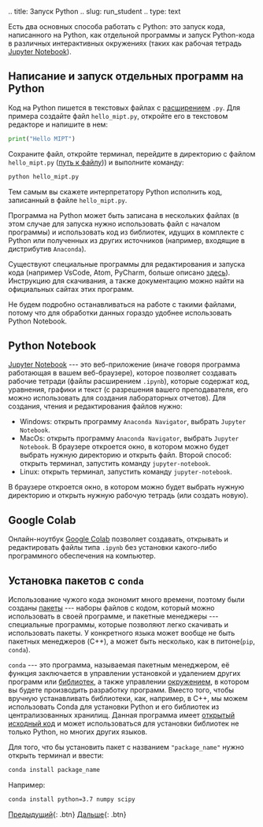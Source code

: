 .. title: Запуск Python
.. slug: run_student
.. type: text

Есть два основных способа работать с Python: это запуск кода, написанного на Python, как отдельной программы и запуск Python-кода в различных интерактивных окружениях (таких как рабочая тетрадь [Jupyter Notebook](https://jupyter.org)).

## Написание и запуск отдельных программ на Python

Код на Python пишется в текстовых файлах с [расширением](https://ru.wikipedia.org/wiki/Расширение_имени_файла) `.py`.
Для примера создайте файл `hello_mipt.py`, откройте его в текстовом редакторе и напишите в нем:

```python
print("Hello MIPT")
```

Сохраните файл, откройте терминал, перейдите в директорию с файлом `hello_mipt.py` ([путь к файлу](https://ru.wikipedia.org/wiki/Путь_к_файлу))) и выполните команду:

```sh
python hello_mipt.py
```

Тем самым вы скажете интерпретатору Python исполнить код, записанный в файле `hello_mipt.py`.

Программа на Python может быть записана в нескольких файлах (в этом случае для запуска нужно использовать файл с началом программы) и использовать код из библиотек, идущих в комплекте с Python или полученных из других источников (например, входящие в дистрибутив `Anaconda`).

Существуют специальные программы для редактирования и запуска кода (например VsCode, Atom, PyCharm, больше описано [здесь](https://ru.wikipedia.org/wiki/%D0%A1%D1%80%D0%B0%D0%B2%D0%BD%D0%B5%D0%BD%D0%B8%D0%B5_%D0%B8%D0%BD%D1%82%D0%B5%D0%B3%D1%80%D0%B8%D1%80%D0%BE%D0%B2%D0%B0%D0%BD%D0%BD%D1%8B%D1%85_%D1%81%D1%80%D0%B5%D0%B4_%D1%80%D0%B0%D0%B7%D1%80%D0%B0%D0%B1%D0%BE%D1%82%D0%BA%D0%B8#Python)). Инструкцию для скачивания, а также документацию можно найти на официальных сайтах этих программ.

Не будем подробно останавливаться на работе с такими файлами, потому что для обработки данных гораздо удобнее использовать Python Notebook.

## Python Notebook

[Jupyter Notebook](https://jupyter.org) --- это веб-приложение (иначе говоря программа работающая в вашем веб-браузере), которое позволяет создавать рабочие тетради (файлы расширением `.ipynb`), которые содержат код, уравнения, графики и текст (с разрешения вашего преподавателя, его можно использовать для создания лабораторных отчетов).
Для создания, чтения и редактирования файлов нужно:

* Windows: открыть программу `Anaconda Navigator`, выбрать `Jupyter Notebook`.
* MacOs: открыть программу `Anaconda Navigator`, выбрать `Jupyter Notebook`. В браузере откроется окно, в котором можно будет выбрать нужную директорию и открыть файл. Второй способ: открыть терминал, запустить команду `jupyter-notebook`.
* Linux: открыть терминал, запустить команду `jupyter-notebook`.

В браузере откроется окно, в котором можно будет выбрать нужную директорию и открыть нужную рабочую тетрадь (или создать новую).

## Google Colab

Онлайн-ноутбук [Google Colab](https://colab.research.google.com/notebooks/welcome.ipynb#recent=true) позволяет создавать, открывать и редактировать файлы типа `.ipynb` без установки какого-либо программного обеспечения на компьютер.

## Установка пакетов c `conda`

Использование чужого кода экономит много времени, поэтому были созданы [пакеты](https://pythonworld.ru/osnovy/pip.html) --- наборы файлов с кодом, который можно использовать в своей программе, и пакетные менеджеры --- специальные программы, которые позволяют легко скачивать и использовать пакеты. У конкретного языка может вообще не быть пакетных менеджеров (C++), а может быть несколько, как в питоне(`pip`, `conda`).

`сonda` --- это программа, называемая пакетным менеджером, её функция заключается в управлении установкой и удалением других программ или [библиотек](https://ru.wikipedia.org/wiki/Библиотека_(программирование)), а также управлении [окружением](https://ru.wikipedia.org/wiki/Переменная_среды), в котором вы будете производить разработку программ. Вместо того, чтобы вручную устанавливать библиотеки, как, например, в C++, мы можем использовать Conda для установки Python и его библиотек из централизованных хранилищ. Данная программа имеет [открытый исходный код](https://ru.wikipedia.org/wiki/Открытое_программное_обеспечение) и может использоваться для установки библиотек не только Python, но многих других языков.

Для того, что бы установить пакет с названием `"package_name"` нужно открыть терминал и ввести:

```bash
conda install package_name
```

Например:

```sh
conda install python=3.7 numpy scipy
```

[Предыдущий](link://slug/install_student){: .btn}
[Дальше](link://slug/scikit_py_student){: .btn}